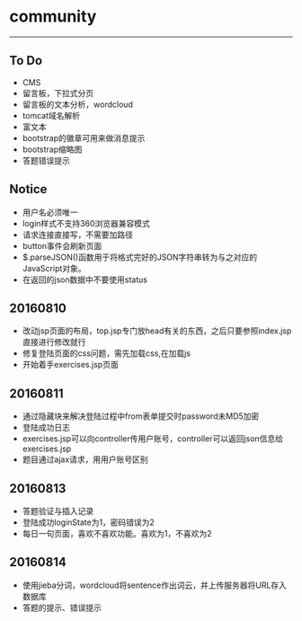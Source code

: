 # community
---
## To Do
* CMS
* 留言板，下拉式分页
* 留言板的文本分析，wordcloud
* tomcat域名解析
* 富文本
* bootstrap的徽章可用来做消息提示
* bootstrap缩略图
* 答题错误提示

## Notice
* 用户名必须唯一
* login样式不支持360浏览器兼容模式
* 请求连接直接写，不需要加路径
* button事件会刷新页面
* $.parseJSON()函数用于将格式完好的JSON字符串转为与之对应的JavaScript对象。
* 在返回的json数据中不要使用status


## 20160810
* 改动jsp页面的布局，top.jsp专门放head有关的东西，之后只要参照index.jsp直接进行修改就行
* 修复登陆页面的css问题，需先加载css,在加载js
* 开始着手exercises.jsp页面

## 20160811
* 通过隐藏块来解决登陆过程中from表单提交时password未MD5加密
* 登陆成功日志
* exercises.jsp可以向controller传用户账号，controller可以返回json信息给exercises.jsp
* 题目通过ajax请求，用用户账号区别

## 20160813
* 答题验证与插入记录
* 登陆成功loginState为1，密码错误为2
* 每日一句页面，喜欢不喜欢功能。喜欢为1，不喜欢为2

## 20160814
* 使用jieba分词，wordcloud将sentence作出词云，并上传服务器将URL存入数据库
* 答题的提示、错误提示